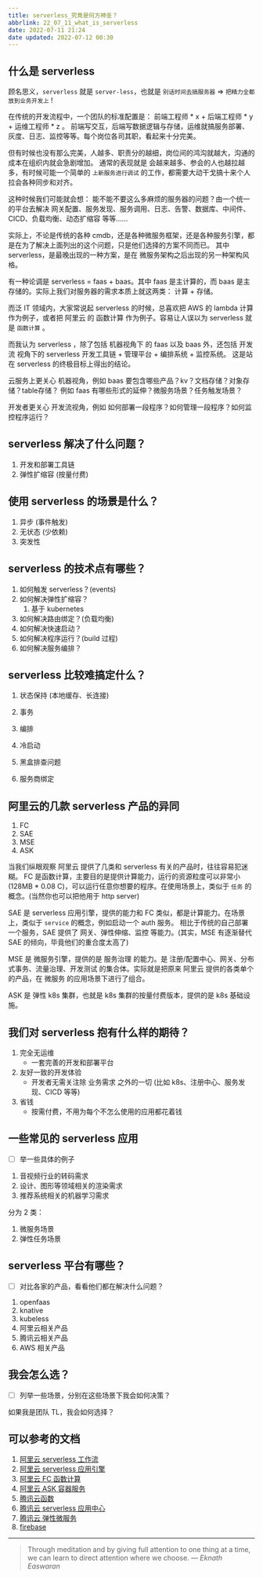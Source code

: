 ```yaml
---
title: serverless_究竟是何方神圣？
abbrlink: 22_07_11_what_is_serverless
date: 2022-07-11 21:24
date updated: 2022-07-12 00:30
---
```


## 什么是 serverless

顾名思义，`serverless` 就是 `server-less`，也就是 `别话时间去搞服务器` => `把精力全都放到业务开发上` !

在传统的开发流程中，一个团队的标准配置是： 前端工程师 * x + 后端工程师 * y + 运维工程师 * z 。 前端写交互，后端写数据逻辑与存储，运维就搞服务部署、灰度、日志、监控等等。每个岗位各司其职，看起来十分完美。

但有时候也没有那么完美，人越多、职责分的越细，岗位间的鸿沟就越大，沟通的成本在组织内就会急剧增加。 通常的表现就是 会越来越多、参会的人也越拉越多，有时候可能一个简单的 `上新服务进行调试` 的工作，都需要大动干戈搞十来个人拉会各种同步和对齐。

这种时候我们可能就会想： 能不能不要这么多麻烦的服务器的问题？由一个统一的平台去解决 网关配置、服务发现、服务调用、日志、告警、数据库、中间件、CICD、负载均衡、动态扩缩容 等等……

实际上，不论是传统的各种 cmdb，还是各种微服务框架，还是各种服务引擎，都是在为了解决上面列出的这个问题，只是他们选择的方案不同而已。 其中 serverless，是最晚出现的一种方案，是在 微服务架构之后出现的另一种架构风格。

有一种论调是 serverless = faas + baas。其中 faas 是主计算的，而 baas 是主存储的。实际上我们对服务器的需求本质上就这两类： 计算 + 存储。

而泛 IT 领域内，大家常说起 serverless 的时候，总喜欢把 AWS 的 lambda 计算作为例子，或者把 阿里云 的 函数计算 作为例子。容易让人误以为 serverless 就是 `函数计算` 。

而我认为 serverless ，除了包括 机器视角下 的 faas 以及 baas 外，还包括 开发流 视角下的 serverless 开发工具链 + 管理平台 + 编排系统 + 监控系统。 这是站在 serverless 的终极目标上得出的结论。

云服务上更关心 机器视角，例如 baas 要包含哪些产品？kv？文档存储？对象存储？table存储？ 例如 faas 有哪些形式的延伸？微服务场景？任务触发场景？

开发者更关心 开发流视角，例如 如何部署一段程序？如何管理一段程序？如何监控程序运行？

## serverless 解决了什么问题？
1. 开发和部署工具链
2. 弹性扩缩容 (按量付费)

## 使用 serverless 的场景是什么？

1. 异步 (事件触发)
2. 无状态 (少依赖)
3. 突发性

## serverless 的技术点有哪些？

1. 如何触发 serverless？(events)
2. 如何解决弹性扩缩容？
   1. 基于 kubernetes
3. 如何解决路由绑定？(负载均衡)
4. 如何解决快速启动？
5. 如何解决程序运行？(build 过程)
6. 如何解决服务编排？

## serverless 比较难搞定什么？

1. 状态保持 (本地缓存、长连接)

2. 事务

3. 编排

4. 冷启动

5. 黑盒排查问题

6. 服务商绑定

## 阿里云的几款 serverless 产品的异同

1. FC
2. SAE
3. MSE
4. ASK

当我们纵眼观察 阿里云 提供了几类和 serverless 有关的产品时，往往容易犯迷糊。
FC 是函数计算，主要目的是提供计算能力，运行的资源粒度可以非常小 (128MB * 0.08 C)，可以运行任意你想要的程序。在使用场景上，类似于 `任务` 的概念。(当然你也可以把他用于 http server)

SAE 是 serverless 应用引擎，提供的能力和 FC 类似，都是计算能力。在场景上，类似于 `service` 的概念，例如启动一个 auth 服务。 相比于传统的自己部署一个服务，SAE 提供了 网关、弹性伸缩、监控 等能力。(其实，MSE 有逐渐替代 SAE 的倾向，毕竟他们的重合度太高了)

MSE 是 微服务引擎，提供的是 服务治理 的能力。是 注册/配置中心、网关、分布式事务、流量治理、开发测试 的集合体。实际就是把原来 阿里云 提供的各类单个的产品，在 微服务 的应用场景下进行了组合。

ASK 是 弹性 k8s 集群，也就是 k8s 集群的按量付费版本，提供的是 k8s 基础设施。

## 我们对 serverless 抱有什么样的期待？

1. 完全无运维 
	- 一套完善的开发和部署平台
2. 友好一致的开发体验
	- 开发者无需关注除 业务需求 之外的一切 (比如 k8s、注册中心、服务发现、CICD 等等)
3. 省钱
	- 按需付费，不用为每个不怎么使用的应用都花着钱



## 一些常见的 serverless 应用
- [ ] 举一些具体的例子

1. 音视频行业的转码需求
2. 设计、图形等领域相关的渲染需求
3. 推荐系统相关的机器学习需求

分为 2 类：

1. 微服务场景
2. 弹性任务场景

## serverless 平台有哪些？
- [ ] 对比各家的产品，看看他们都在解决什么问题？

1. openfaas
2. knative
3. kubeless
4. 阿里云相关产品
5. 腾讯云相关产品
6. AWS 相关产品


## 我会怎么选？
- [ ] 列举一些场景，分别在这些场景下我会如何决策？

如果我是团队 TL，我会如何选择？



## 可以参考的文档

1. [阿里云 serverless 工作流](https://www.aliyun.com/product/aliware/fnf)
2. [阿里云 serverless 应用引擎](https://help.aliyun.com/document_detail/97792.html)
3. [阿里云 FC 函数计算](https://www.aliyun.com/product/fc)
4. [阿里云 ASK 容器服务](https://www.aliyun.com/product/cs/ask)
5. [腾讯云函数](https://cloud.tencent.com/document/product/583/9199)
6. [腾讯云 serverless 应用中心](https://cloud.tencent.com/document/product/1154)
7. [腾讯云 弹性微服务](https://cloud.tencent.com/document/product/1371)
8. [firebase](https://firebase.google.com/)
---

> Through meditation and by giving full attention to one thing at a time, we can learn to direct attention where we choose.
> — <cite>Eknath Easwaran</cite>
